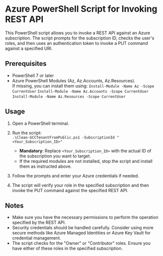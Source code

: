 # Azure PowerShell Script for Invoking REST API

This PowerShell script allows you to invoke a REST API against an Azure subscription. The script prompts for the subscription ID, checks the user's roles, and then uses an authentication token to invoke a PUT command against a specified URI.

## Prerequisites

- PowerShell 7 or later
- Azure PowerShell Modules (Az, Az.Accounts, Az.Resources).  
  If missing, you can install them using:
  `Install-Module -Name Az -Scope CurrentUser`
  `Install-Module -Name Az.Accounts -Scope CurrentUser`
  `Install-Module -Name Az.Resources -Scope CurrentUser`

## Usage

1. Open a PowerShell terminal.

2. Run the script:  
`.\Clean-GCCTenantFromPublic.ps1 -SubscriptionId "<Your_Subscription_ID>"`

   - **Mandatory**: Replace `<Your_Subscription_ID>` with the actual ID of the subscription you want to target.   
   - If the required modules are not installed, stop the script and install them as instructed above.

4. Follow the prompts and enter your Azure credentials if needed.

5. The script will verify your role in the specified subscription and then invoke the PUT command against the specified REST API.

## Notes

- Make sure you have the necessary permissions to perform the operation specified by the REST API.
- Security credentials should be handled carefully. Consider using more secure methods like Azure Managed Identities or Azure Key Vault for credential management.
- The script checks for the "Owner" or "Contributor" roles. Ensure you have either of these roles in the specified subscription.

